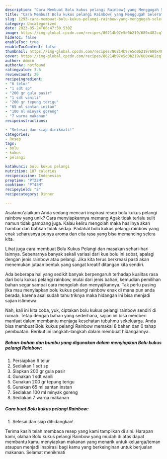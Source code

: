 ```yaml
---
description: "Cara Membuat Bolu kukus pelangi Rainbow{ yang Menggugah Selera"
title: "Cara Membuat Bolu kukus pelangi Rainbow{ yang Menggugah Selera"
slug: 1293-cara-membuat-bolu-kukus-pelangi-rainbow-yang-menggugah-selera
category: Uncategorized
date: 2023-05-24T06:47:50.530Z
image: https://img-global.cpcdn.com/recipes/86214b97e5d0b219/680x482cq70/bolu-kukus-pelangi-rainbow-foto-resep-utama.jpg
hideToc: false
enableToc: true
enableTocContent: false
thumbnail: https://img-global.cpcdn.com/recipes/86214b97e5d0b219/680x482cq70/bolu-kukus-pelangi-rainbow-foto-resep-utama.jpg
cover: https://img-global.cpcdn.com/recipes/86214b97e5d0b219/680x482cq70/bolu-kukus-pelangi-rainbow-foto-resep-utama.jpg
author: Admin
authorAv: notfound
ratingvalue: 3.6
reviewcount: 20
recipeingredient:
- "6 telur"
- "1 sdt sp"
- "200 gr gula pasir"
- "1 sdt vanili"
- "200 gr tepung terigu"
- "65 ml santan instan"
- "100 ml minyak goreng"
- "7 warna makanan"
recipeinstructions:

- "Selesai dan siap dinikmati!"
categories:
- Resep
tags:
- bolu
- kukus
- pelangi

katakunci: bolu kukus pelangi 
nutrition: 187 calories
recipecuisine: Indonesian
preptime: "PT22M"
cooktime: "PT43M"
recipeyield: "2"
recipecategory: Dinner

---
```



Asalamu'alaikum Anda sedang mencari inspirasi resep bolu kukus pelangi rainbow yang unik? Cara menyiapkannya memang Agak tidak terlalu sulit namun tidak gampang juga. Kalau keliru mengolah maka hasilnya akan hambar dan bahkan tidak sedap. Padahal bolu kukus pelangi rainbow yang enak seharusnya punya aroma dan cita rasa yang bisa memancing selera kita.


Lihat juga cara membuat Bolu Kukus Pelangi dan masakan sehari-hari lainnya. Sebenarnya banyak sekali variasi dari kue bolu ini sobat, apalagi dengan jenis rainbow atau pelangi. Jika kita terus berkreasi pasti akan menemukan jutaan bentuk yang sangat kreatif ditangan kita sendiri.

Ada beberapa hal yang sedikit banyak berpengaruh terhadap kualitas rasa dari bolu kukus pelangi rainbow, mulai dari jenis bahan, kemudian pemilihan bahan segar sampai cara mengolah dan menyajikannya. Tak perlu pusing jika mau menyiapkan bolu kukus pelangi rainbow enak di mana pun anda berada, karena asal sudah tahu triknya maka hidangan ini bisa menjadi sajian istimewa.


Nah, kali ini kita coba, yuk, ciptakan bolu kukus pelangi rainbow sendiri di rumah. Tetap dengan bahan yang sederhana, sajian ini bisa memberi manfaat dalam membantu menjaga kesehatan tubuhmu sekeluarga. Anda bisa membuat Bolu kukus pelangi Rainbow memakai 8 bahan dan 0 tahap pembuatan. Berikut ini langkah-langkah dalam membuat hidangannya.

<!--inarticleads1-->

##### Bahan-bahan dan bumbu yang digunakan dalam menyiapkan Bolu kukus pelangi Rainbow:

1. Persiapkan 6 telur
1. Sediakan 1 sdt sp
1. Siapkan 200 gr gula pasir
1. Gunakan 1 sdt vanili
1. Gunakan 200 gr tepung terigu
1. Gunakan 65 ml santan instan
1. Sediakan 100 ml minyak goreng
1. Sediakan 7 warna makanan




<!--inarticleads2-->

##### Cara buat Bolu kukus pelangi Rainbow:


1. Selesai dan siap dihidangkan!



Terima kasih telah membaca resep yang kami tampilkan di sini. Harapan kami, olahan Bolu kukus pelangi Rainbow yang mudah di atas dapat membantu kamu menyiapkan makanan yang menarik untuk keluarga/teman ataupun menjadi inspirasi bagi kamu yang berkeinginan untuk berjualan makanan. Selamat menikmati
